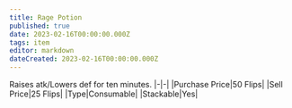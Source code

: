 ```yaml
---
title: Rage Potion
published: true
date: 2023-02-16T00:00:00.000Z
tags: item
editor: markdown
dateCreated: 2023-02-16T00:00:00.000Z
---
```


Raises atk/Lowers def for ten minutes.
|-|-|
|Purchase Price|50 Flips|
|Sell Price|25 Flips|
|Type|Consumable|
|Stackable|Yes|

